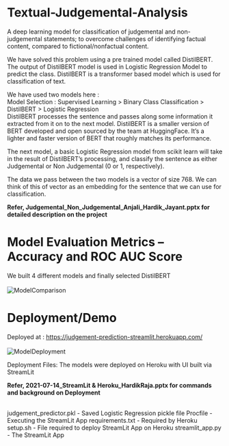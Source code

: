 # Textual-Judgemental-Analysis
A deep learning model for classification of judgemental and non-judgemental statements; to overcome challenges of identifying factual content, compared to fictional/nonfactual content.

We have solved this problem using a pre trained model called DistilBERT. The output of DistilBERT model is used in Logistic Regression Model to predict the class. DistilBERT is a transformer based model which is used for classification of text.

We have used two models here :  
Model Selection : Supervised Learning > Binary Class Classification > DistilBERT > Logistic Regression  
DistilBERT processes the sentence and passes along some information it extracted from it on to the next model. DistilBERT is a smaller version of BERT developed and open sourced by the team at HuggingFace. It’s a lighter and faster version of BERT that roughly matches its performance.

The next model, a basic Logistic Regression model from scikit learn will take in the result of DistilBERT’s processing, and classify the sentence as either Judgemental or Non Judgemental (0 or 1, respectively).

The data we pass between the two models is a vector of size 768. We can think of this of vector as an embedding for the sentence that we can use for classification.

<b>
Refer, Judgemental_Non_Judgemental_Anjali_Hardik_Jayant.pptx for detailed description on the project  
</b>
  
# Model Evaluation Metrics – Accuracy and ROC AUC Score  
We built 4 different models and finally selected DistilBERT  
<br/>
![ModelComparison](https://user-images.githubusercontent.com/53824674/130576412-8d82de04-ca51-4677-8d92-4fa6baa2b4a9.png)

# Deployment/Demo  
Deployed at : https://judgement-prediction-streamlit.herokuapp.com/  
<br/>
![ModelDeployment](https://user-images.githubusercontent.com/53824674/130576560-00891ec7-fd5e-4b20-a72f-5af8a3a7445d.png)


Deployment Files: The models were deployed on Heroku with UI built via StreamLit
<br/>

<b>Refer, 2021-07-14_StreamLit & Heroku_HardikRaja.pptx for commands and background on Deployment</b>

<br/>
judgement_predictor.pkl - Saved Logistic Regression pickle file  
Procfile - Executing the StreamLit App  
requirements.txt - Required by Heroku  
setup.sh - File required to deploy StreamLit App on Heroku  
streamlit_app.py - The StreamLit App  
